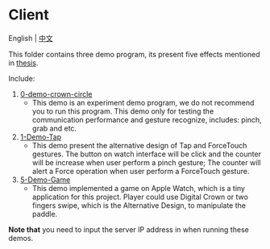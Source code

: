 # Client

English | [中文](./README-cn.md)

This folder contains three demo program, its present five effects mentioned in [thesis](./paper/main-en.pdf).

Include:

1. [0-demo-crown-circle](./0-demo-crown-circle)
    - This demo is an experiment demo program, we do not recommend you to run this program. This demo only for testing the communication performance and gesture recognize, includes: pinch, grab and etc.
2. [1-Demo-Tap](./1-Demo-Tap)
    - This demo present the alternative design of Tap and ForceTouch gestures. The button on watch interface will be click and the counter will be increase when user perform a pinch gesture; The counter will alert a Force operation when user perform a ForceTouch gesture.
3. [5-Demo-Game](./5-Demo-Game)
    - This demo implemented a game on Apple Watch, which is a tiny application for this project. Player could use Digital Crown or two fingers swipe, which is the Alternative Design, to manipulate the paddle.

**Note that** you need to input the server IP address in when running these demos.
